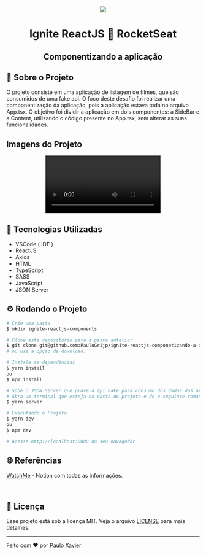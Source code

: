 <div align="center">
  <img src="./assets/ignite.png">
</div>

<h1 align="center"> Ignite ReactJS 🚀 RocketSeat </h1>

<h2 align="center"> Componentizando a aplicação </h2>

## 🚀 Sobre o Projeto
O projeto consiste em uma aplicação de listagem de filmes, que são consumidos de uma fake api. O foco deste desafio foi realizar uma componentização da aplicação, pois a aplicação estava toda no arquivo App.tsx. O objetivo foi dividir a aplicação em dois componentes: a SideBar e a Content, utilizando o código presente no App.tsx, sem alterar as suas funcionalidades.   

## Imagens do Projeto

<div align="center">
  <video>
    <source src="./assets/demo.mp4" type="video/mp4">
  </video>
</div>

## 🧰 Tecnologias Utilizadas
* VSCode ( IDE )
* ReactJS
* Axios
* HTML
* TypeScript
* SASS
* JavaScript
* JSON Server

## ⚙️ Rodando o Projeto
```bash
# Crie uma pasta 
$ mkdir ignite-reactjs-components

# Clone este repositório para a pasta anterior
$ git clone git@github.com:PauloGrijp/ignite-reactjs-componetizando-a-aplicacao.git
# ou use a opção de download.

# Instale as dependências
$ yarn install
ou
$ npm install

# Sobe o JSON Server que prove a api Fake para consumo dos dados dos arquivos json
# Abra um terminal que esteja na pasta do projeto e de o seguinte comando
$ yarn server

# Executando o Projeto
$ yarn dev 
ou
$ npm dev

# Acesse http://localhost:8080 no seu navagador
```
## 🌐 Referências

[WatchMe](https://www.notion.so/Desafio-02-Componentizando-a-aplica-o-b9f0f025c95b437699d0c3115f55b0f1) - Notion com todas as informações.

<br>

## 📝 Licença

Esse projeto está sob a licença MIT. Veja o arquivo [LICENSE](/LICENSE) para mais detalhes.

---

Feito com ❤️ por [Paulo Xavier](https://github.com/PauloGrijp)

